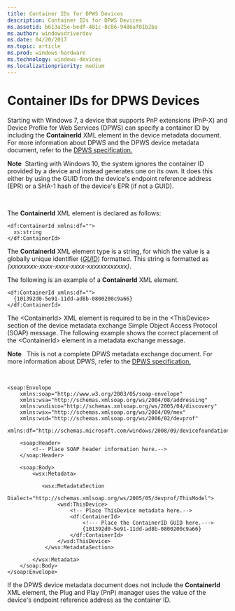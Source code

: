 ```yaml
---
title: Container IDs for DPWS Devices
description: Container IDs for DPWS Devices
ms.assetid: b613a25e-bedf-481c-8c86-9486af01b2ba
ms.author: windowsdriverdev
ms.date: 04/20/2017
ms.topic: article
ms.prod: windows-hardware
ms.technology: windows-devices
ms.localizationpriority: medium
---
```


# Container IDs for DPWS Devices


Starting with Windows 7, a device that supports PnP extensions (PnP-X) and Device Profile for Web Services (DPWS) can specify a container ID by including the **ContainerId** XML element in the device metadata document. For more information about DPWS and the DPWS device metadata document, refer to the [DPWS specification.](http://go.microsoft.com/fwlink/p/?linkid=142400)

**Note**  Starting with Windows 10, the system ignores the container ID provided by a device and instead generates one on its own. It does this either by using the GUID from the device's endpoint reference address (EPR) or a SHA-1 hash of the device's EPR (if not a GUID).

 

The **ContainerId** XML element is declared as follows:

```
<df:ContainerId xmlns:df="">
  xs:string
</df:ContainerId>
```

The **ContainerId** XML element type is a string, for which the value is a globally unique identifier ([*GUID*](https://msdn.microsoft.com/library/windows/hardware/ff556283#wdkgloss-guid)) formatted. This string is formatted as *{xxxxxxxx-xxxx-xxxx-xxxx-xxxxxxxxxxxx}*.

The following is an example of a **ContainerId** XML element.

```
<df:ContainerId xmlns:df="">
  {101392d0-5e91-11dd-ad8b-0800200c9a66}
</df:ContainerId>
```

The &lt;ContainerId&gt; XML element is required to be in the &lt;ThisDevice&gt; section of the device metadata exchange Simple Object Access Protocol (SOAP) message. The following example shows the correct placement of the &lt;ContainerId&gt; element in a metadata exchange message.

**Note**   This is not a complete DPWS metadata exchange document. For more information about DPWS, refer to the [DPWS specification.](http://go.microsoft.com/fwlink/p/?linkid=142400)

 

```
<soap:Envelope
    xmlns:soap="http://www.w3.org/2003/05/soap-envelope"
    xmlns:wsa="http://schemas.xmlsoap.org/ws/2004/08/addressing"
    xmlns:wsdisco="http://schemas.xmlsoap.org/ws/2005/04/discovery"
    xmlns:wsx="http://schemas.xmlsoap.org/ws/2004/09/mex"
    xmlns:wsd="http://schemas.xmlsoap.org/ws/2006/02/devprof"
    xmlns:df="http://schemas.microsoft.com/windows/2008/09/devicefoundation">

    <soap:Header>
        <!-- Place SOAP header information here.-->
    </soap:Header> 

    <soap:Body>
        <wsx:Metadata>

           <wsx:MetadataSection
                Dialect="http://schemas.xmlsoap.org/ws/2005/05/devprof/ThisModel">
                <wsd:ThisDevice>
                    <!-- Place ThisDevice metadata here.-->
                    <df:ContainerId>
                        <!--- Place the ContainerID GUID here.--->
                        {101392d0-5e91-11dd-ad8b-0800200c9a66}
                    </df:ContainerId>
                </wsd:ThisDevice>
            </wsx:MetadataSection>

        </wsx:Metadata>
    </soap:Body>
</soap:Envelope>
```

If the DPWS device metadata document does not include the **ContainerId** XML element, the Plug and Play (PnP) manager uses the value of the device's endpoint reference address as the container ID.

 

 






